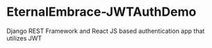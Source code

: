 # EternalEmbrace-JWTAuthDemo
Django REST Framework and React JS based authentication app that utilizes JWT
